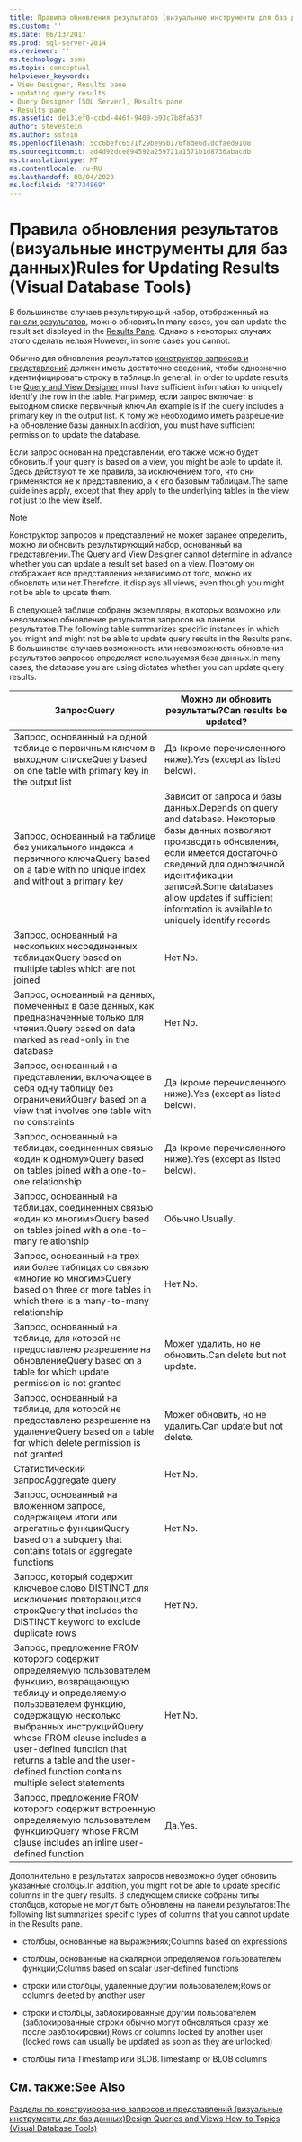 ```yaml
---
title: Правила обновления результатов (визуальные инструменты для баз данных) | Документация Майкрософт
ms.custom: ''
ms.date: 06/13/2017
ms.prod: sql-server-2014
ms.reviewer: ''
ms.technology: ssms
ms.topic: conceptual
helpviewer_keywords:
- View Designer, Results pane
- updating query results
- Query Designer [SQL Server], Results pane
- Results pane
ms.assetid: de131ef0-ccbd-446f-9400-b93c7b8fa537
author: stevestein
ms.author: sstein
ms.openlocfilehash: 5cc6befc6571f29be95b176f8de6d7dcfaed9108
ms.sourcegitcommit: ad4d92dce894592a259721a1571b1d8736abacdb
ms.translationtype: MT
ms.contentlocale: ru-RU
ms.lasthandoff: 08/04/2020
ms.locfileid: "87734869"
---
```

# <a name="rules-for-updating-results-visual-database-tools"></a><span data-ttu-id="adef8-102">Правила обновления результатов (визуальные инструменты для баз данных)</span><span class="sxs-lookup"><span data-stu-id="adef8-102">Rules for Updating Results (Visual Database Tools)</span></span>
  <span data-ttu-id="adef8-103">В большинстве случаев результирующий набор, отображенный на [панели результатов](visual-database-tools.md), можно обновить.</span><span class="sxs-lookup"><span data-stu-id="adef8-103">In many cases, you can update the result set displayed in the [Results Pane](visual-database-tools.md).</span></span> <span data-ttu-id="adef8-104">Однако в некоторых случаях этого сделать нельзя.</span><span class="sxs-lookup"><span data-stu-id="adef8-104">However, in some cases you cannot.</span></span>  
  
 <span data-ttu-id="adef8-105">Обычно для обновления результатов [конструктор запросов и представлений](query-and-view-designer-tools-visual-database-tools.md) должен иметь достаточно сведений, чтобы однозначно идентифицировать строку в таблице.</span><span class="sxs-lookup"><span data-stu-id="adef8-105">In general, in order to update results, the [Query and View Designer](query-and-view-designer-tools-visual-database-tools.md) must have sufficient information to uniquely identify the row in the table.</span></span> <span data-ttu-id="adef8-106">Например, если запрос включает в выходном списке первичный ключ.</span><span class="sxs-lookup"><span data-stu-id="adef8-106">An example is if the query includes a primary key in the output list.</span></span> <span data-ttu-id="adef8-107">К тому же необходимо иметь разрешение на обновление базы данных.</span><span class="sxs-lookup"><span data-stu-id="adef8-107">In addition, you must have sufficient permission to update the database.</span></span>  
  
 <span data-ttu-id="adef8-108">Если запрос основан на представлении, его также можно будет обновить.</span><span class="sxs-lookup"><span data-stu-id="adef8-108">If your query is based on a view, you might be able to update it.</span></span> <span data-ttu-id="adef8-109">Здесь действуют те же правила, за исключением того, что они применяются не к представлению, а к его базовым таблицам.</span><span class="sxs-lookup"><span data-stu-id="adef8-109">The same guidelines apply, except that they apply to the underlying tables in the view, not just to the view itself.</span></span>  
  
> [!NOTE]  
>  <span data-ttu-id="adef8-110">Конструктор запросов и представлений не может заранее определить, можно ли обновить результирующий набор, основанный на представлении.</span><span class="sxs-lookup"><span data-stu-id="adef8-110">The Query and View Designer cannot determine in advance whether you can update a result set based on a view.</span></span> <span data-ttu-id="adef8-111">Поэтому он отображает все представления независимо от того, можно их обновлять или нет.</span><span class="sxs-lookup"><span data-stu-id="adef8-111">Therefore, it displays all views, even though you might not be able to update them.</span></span>  
  
 <span data-ttu-id="adef8-112">В следующей таблице собраны экземпляры, в которых возможно или невозможно обновление результатов запросов на панели результатов.</span><span class="sxs-lookup"><span data-stu-id="adef8-112">The following table summarizes specific instances in which you might and might not be able to update query results in the Results pane.</span></span> <span data-ttu-id="adef8-113">В большинстве случаев возможность или невозможность обновления результатов запросов определяет используемая база данных.</span><span class="sxs-lookup"><span data-stu-id="adef8-113">In many cases, the database you are using dictates whether you can update query results.</span></span>  
  
|<span data-ttu-id="adef8-114">Запрос</span><span class="sxs-lookup"><span data-stu-id="adef8-114">Query</span></span>|<span data-ttu-id="adef8-115">Можно ли обновить результаты?</span><span class="sxs-lookup"><span data-stu-id="adef8-115">Can results be updated?</span></span>|  
|-----------|-----------------------------|  
|<span data-ttu-id="adef8-116">Запрос, основанный на одной таблице с первичным ключом в выходном списке</span><span class="sxs-lookup"><span data-stu-id="adef8-116">Query based on one table with primary key in the output list</span></span>|<span data-ttu-id="adef8-117">Да (кроме перечисленного ниже).</span><span class="sxs-lookup"><span data-stu-id="adef8-117">Yes (except as listed below).</span></span>|  
|<span data-ttu-id="adef8-118">Запрос, основанный на таблице без уникального индекса и первичного ключа</span><span class="sxs-lookup"><span data-stu-id="adef8-118">Query based on a table with no unique index and without a primary key</span></span>|<span data-ttu-id="adef8-119">Зависит от запроса и базы данных.</span><span class="sxs-lookup"><span data-stu-id="adef8-119">Depends on query and database.</span></span> <span data-ttu-id="adef8-120">Некоторые базы данных позволяют производить обновления, если имеется достаточно сведений для однозначной идентификации записей.</span><span class="sxs-lookup"><span data-stu-id="adef8-120">Some databases allow updates if sufficient information is available to uniquely identify records.</span></span>|  
|<span data-ttu-id="adef8-121">Запрос, основанный на нескольких несоединенных таблицах</span><span class="sxs-lookup"><span data-stu-id="adef8-121">Query based on multiple tables which are not joined</span></span>|<span data-ttu-id="adef8-122">Нет.</span><span class="sxs-lookup"><span data-stu-id="adef8-122">No.</span></span>|  
|<span data-ttu-id="adef8-123">Запрос, основанный на данных, помеченных в базе данных, как предназначенные только для чтения.</span><span class="sxs-lookup"><span data-stu-id="adef8-123">Query based on data marked as read-only in the database</span></span>|<span data-ttu-id="adef8-124">Нет.</span><span class="sxs-lookup"><span data-stu-id="adef8-124">No.</span></span>|  
|<span data-ttu-id="adef8-125">Запрос, основанный на представлении, включающее в себя одну таблицу без ограничений</span><span class="sxs-lookup"><span data-stu-id="adef8-125">Query based on a view that involves one table with no constraints</span></span>|<span data-ttu-id="adef8-126">Да (кроме перечисленного ниже).</span><span class="sxs-lookup"><span data-stu-id="adef8-126">Yes (except as listed below).</span></span>|  
|<span data-ttu-id="adef8-127">Запрос, основанный на таблицах, соединенных связью «один к одному»</span><span class="sxs-lookup"><span data-stu-id="adef8-127">Query based on tables joined with a one-to-one relationship</span></span>|<span data-ttu-id="adef8-128">Да (кроме перечисленного ниже).</span><span class="sxs-lookup"><span data-stu-id="adef8-128">Yes (except as listed below).</span></span>|  
|<span data-ttu-id="adef8-129">Запрос, основанный на таблицах, соединенных связью «один ко многим»</span><span class="sxs-lookup"><span data-stu-id="adef8-129">Query based on tables joined with a one-to-many relationship</span></span>|<span data-ttu-id="adef8-130">Обычно.</span><span class="sxs-lookup"><span data-stu-id="adef8-130">Usually.</span></span>|  
|<span data-ttu-id="adef8-131">Запрос, основанный на трех или более таблицах со связью «многие ко многим»</span><span class="sxs-lookup"><span data-stu-id="adef8-131">Query based on three or more tables in which there is a many-to-many relationship</span></span>|<span data-ttu-id="adef8-132">Нет.</span><span class="sxs-lookup"><span data-stu-id="adef8-132">No.</span></span>|  
|<span data-ttu-id="adef8-133">Запрос, основанный на таблице, для которой не предоставлено разрешение на обновление</span><span class="sxs-lookup"><span data-stu-id="adef8-133">Query based on a table for which update permission is not granted</span></span>|<span data-ttu-id="adef8-134">Может удалить, но не обновить.</span><span class="sxs-lookup"><span data-stu-id="adef8-134">Can delete but not update.</span></span>|  
|<span data-ttu-id="adef8-135">Запрос, основанный на таблице, для которой не предоставлено разрешение на удаление</span><span class="sxs-lookup"><span data-stu-id="adef8-135">Query based on a table for which delete permission is not granted</span></span>|<span data-ttu-id="adef8-136">Может обновить, но не удалить.</span><span class="sxs-lookup"><span data-stu-id="adef8-136">Can update but not delete.</span></span>|  
|<span data-ttu-id="adef8-137">Статистический запрос</span><span class="sxs-lookup"><span data-stu-id="adef8-137">Aggregate query</span></span>|<span data-ttu-id="adef8-138">Нет.</span><span class="sxs-lookup"><span data-stu-id="adef8-138">No.</span></span>|  
|<span data-ttu-id="adef8-139">Запрос, основанный на вложенном запросе, содержащем итоги или агрегатные функции</span><span class="sxs-lookup"><span data-stu-id="adef8-139">Query based on a subquery that contains totals or aggregate functions</span></span>|<span data-ttu-id="adef8-140">Нет.</span><span class="sxs-lookup"><span data-stu-id="adef8-140">No.</span></span>|  
|<span data-ttu-id="adef8-141">Запрос, который содержит ключевое слово DISTINCT для исключения повторяющихся строк</span><span class="sxs-lookup"><span data-stu-id="adef8-141">Query that includes the DISTINCT keyword to exclude duplicate rows</span></span>|<span data-ttu-id="adef8-142">Нет.</span><span class="sxs-lookup"><span data-stu-id="adef8-142">No.</span></span>|  
|<span data-ttu-id="adef8-143">Запрос, предложение FROM которого содержит определяемую пользователем функцию, возвращающую таблицу и определяемую пользователем функцию, содержащую несколько выбранных инструкций</span><span class="sxs-lookup"><span data-stu-id="adef8-143">Query whose FROM clause includes a user-defined function that returns a table and the user-defined function contains multiple select statements</span></span>|<span data-ttu-id="adef8-144">Нет.</span><span class="sxs-lookup"><span data-stu-id="adef8-144">No.</span></span>|  
|<span data-ttu-id="adef8-145">Запрос, предложение FROM которого содержит встроенную определяемую пользователем функцию</span><span class="sxs-lookup"><span data-stu-id="adef8-145">Query whose FROM clause includes an inline user-defined function</span></span>|<span data-ttu-id="adef8-146">Да.</span><span class="sxs-lookup"><span data-stu-id="adef8-146">Yes.</span></span>|  
  
 <span data-ttu-id="adef8-147">Дополнительно в результатах запросов невозможно будет обновить указанные столбцы.</span><span class="sxs-lookup"><span data-stu-id="adef8-147">In addition, you might not be able to update specific columns in the query results.</span></span> <span data-ttu-id="adef8-148">В следующем списке собраны типы столбцов, которые не могут быть обновлены на панели результатов:</span><span class="sxs-lookup"><span data-stu-id="adef8-148">The following list summarizes specific types of columns that you cannot update in the Results pane.</span></span>  
  
-   <span data-ttu-id="adef8-149">столбцы, основанные на выражениях;</span><span class="sxs-lookup"><span data-stu-id="adef8-149">Columns based on expressions</span></span>  
  
-   <span data-ttu-id="adef8-150">столбцы, основанные на скалярной определяемой пользователем функции;</span><span class="sxs-lookup"><span data-stu-id="adef8-150">Columns based on scalar user-defined functions</span></span>  
  
-   <span data-ttu-id="adef8-151">строки или столбцы, удаленные другим пользователем;</span><span class="sxs-lookup"><span data-stu-id="adef8-151">Rows or columns deleted by another user</span></span>  
  
-   <span data-ttu-id="adef8-152">строки и столбцы, заблокированные другим пользователем (заблокированные строки обычно могут обновляться сразу же после разблокировки);</span><span class="sxs-lookup"><span data-stu-id="adef8-152">Rows or columns locked by another user (locked rows can usually be updated as soon as they are unlocked)</span></span>  
  
-   <span data-ttu-id="adef8-153">столбцы типа Timestamp или BLOB.</span><span class="sxs-lookup"><span data-stu-id="adef8-153">Timestamp or BLOB columns</span></span>  
  
## <a name="see-also"></a><span data-ttu-id="adef8-154">См. также:</span><span class="sxs-lookup"><span data-stu-id="adef8-154">See Also</span></span>  
 [<span data-ttu-id="adef8-155">Разделы по конструированию запросов и представлений (визуальные инструменты для баз данных)</span><span class="sxs-lookup"><span data-stu-id="adef8-155">Design Queries and Views How-to Topics &#40;Visual Database Tools&#41;</span></span>](design-queries-and-views-how-to-topics-visual-database-tools.md)  
  
  
